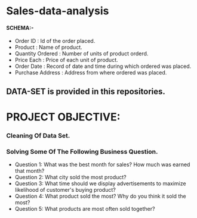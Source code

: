 # Sales-data-analysis

#### SCHEMA:-
- Order ID          : Id of the order placed.	
- Product           : Name of product.
- Quantity Ordered	: Number of units of product orderd. 
- Price Each	      : Price of each unit of product.
- Order Date	      : Record of date and time during which ordered was placed.
- Purchase Address  : Address from where ordered was placed.

## DATA-SET is provided in this repositories.

# PROJECT OBJECTIVE:
### Cleaning Of Data Set.
### Solving Some Of The Following Business Question.
- Question 1: What was the best month for sales? How much was earned that month?
- Question 2: What city sold the most product?
- Question 3: What time should we display advertisements to maximize likelihood of customer's buying product?
- Question 4: What product sold the most? Why do you think it sold the most?
- Question 5: What products are most often sold together?
